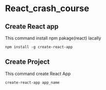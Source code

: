 # React_crash_course

## Create React app
This command install npm pakage(react) lacally
```
npm install -g create-react-app
```
## Create Project
This command create React App
```
create-react-app app_name
```
